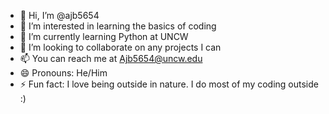 - 👋 Hi, I’m @ajb5654
- 👀 I’m interested in learning the basics of coding
- 🌱 I’m currently learning Python at UNCW
- 💞️ I’m looking to collaborate on any projects I can
- 📫 You can reach me at Ajb5654@uncw.edu
- 😄 Pronouns: He/Him
- ⚡ Fun fact: I love being outside in nature. I do most of my coding outside :)

<!---
ajb5654/ajb5654 is a ✨ special ✨ repository because its `README.md` (this file) appears on your GitHub profile.
You can click the Preview link to take a look at your changes.
--->

